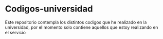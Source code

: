 # Codigos-universidad
Este repositorio contempla los distintos codigos que he realizado en la universidad, por el momento solo contiene aquellos que estoy realizando en el servicio
